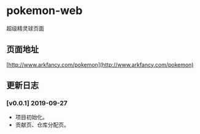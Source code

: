 # pokemon-web
超级精灵球页面

## 页面地址
[http://www.arkfancy.com/pokemon](http://www.arkfancy.com/pokemon)

## 更新日志
### [v0.0.1] 2019-09-27 
- 项目初始化。
- 贡献页、仓库分配页。